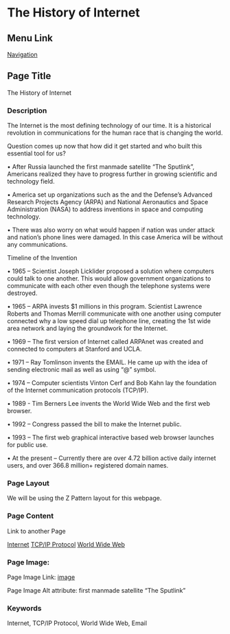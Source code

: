 # The History of Internet

## Menu Link

[Navigation](/sections/navbar.md)


## Page Title
The History of Internet

### Description 

The Internet is the most defining technology of our time. It is a historical revolution in communications for the human race that is changing the world.  

Question comes up now that how did it get started and who built this essential tool for us?

•	After Russia launched the first manmade satellite “The Sputlink”, Americans realized they have to progress further in growing scientific and technology field. 

•	America set up organizations such as the and the Defense’s Advanced Research Projects Agency (ARPA) and National Aeronautics and Space Administration (NASA) to address inventions in space and computing technology.

•	There was also worry on what would happen if nation was under attack and nation’s phone lines were damaged. In this case America will be without any communications. 

Timeline of the Invention

•	1965 – Scientist Joseph Licklider proposed a solution where computers could talk to one another. This would allow government organizations to communicate with each other even though the telephone systems were destroyed.

•	1965 – ARPA invests $1 millions in this program. Scientist Lawrence Roberts and Thomas Merrill communicate with one another using computer connected why a low speed dial up telephone line, creating the 1st wide area network and laying the groundwork for the Internet. 

•	1969 – The first version of Internet called ARPAnet was created and connected to computers at Stanford and UCLA.

•	1971 – Ray Tomlinson invents the EMAIL. He came up with the idea of sending electronic mail as well as using “@” symbol.

•	1974 – Computer scientists Vinton Cerf and Bob Kahn lay the foundation of the Internet communication protocols (TCP/IP).

•	1989 - Tim Berners Lee invents the World Wide Web and the first web browser.

•	1992 – Congress passed the bill to make the Internet public. 

•	1993 – The first web graphical interactive based web browser launches for public use.

•	At the present – Currently there are over 4.72 billion active daily internet users, and over 366.8 million+ registered domain names.


### Page Layout
We will be using the Z Pattern layout for this webpage.


### Page Content

Link to another Page

[Internet](internet.md)
[TCP/IP Protocol](protocol.md)
[World Wide Web](story.md)



### Page Image:

Page Image Link: [image](https://defaeroreport.com/wp-content/uploads/2016/10/695804.jpg)

Page Image Alt attribute: first manmade satellite “The Sputlink”


### Keywords
Internet, TCP/IP Protocol, World Wide Web, Email
